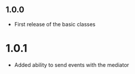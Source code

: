 ## 1.0.0

- First release of the basic classes

# 1.0.1

- Added ability to send events with the mediator